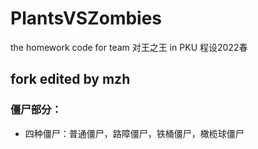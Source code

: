 # PlantsVSZombies
the homework code for team 对王之王 in PKU 程设2022春


## fork edited by mzh

### 僵尸部分：
- 四种僵尸：普通僵尸，路障僵尸，铁桶僵尸，橄榄球僵尸
